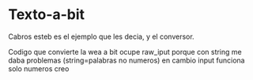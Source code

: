 # Texto-a-bit
Cabros esteb es el ejemplo que les decia, y el conversor.


Codigo que convierte la wea a bit
ocupe raw_iput porque con string me daba problemas (string=palabras no numeros) en cambio input funciona solo numeros creo
